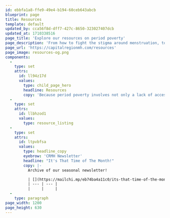 ```yaml
---
id: ebbfa1a8-ffe9-49e4-b194-60ceb643abcb
blueprint: page
title: Resources
template: default
updated_by: cca56f8d-dff7-427c-8650-323027407dcb
updated_at: 1710338516
page_title: 'Explore our resources on period poverty'
page_description: 'From how to fight the stigma around menstruation, to actual policy initiatives, we’ve compiled a collection of resource about period poverty, and how it affects your community.'
page_url: 'https://capitalregionmh.com/resources'
page_image: resources-og.png
components:
  -
    type: set
    attrs:
      id: ll94z17d
      values:
        type: child_page_hero
        headline: Resources
        copy: 'Because period poverty involves not only a lack of access to menstrual products, but also to menstrual education, we incorporate educational programming to inform individuals on how to safely maneuver menstruation. This page has a bunch of resource you can explore to learn more.'
  -
    type: set
    attrs:
      id: llbhzod1
      values:
        type: resource_listing
  -
    type: set
    attrs:
      id: ltpvbfsa
      values:
        type: headline_copy
        eyebrow: 'CRMH Newsletter'
        headline: "It's That Time of The Month!"
        copy: |-
          Archive of our seasonal newsletter!

          | [](https://mailchi.mp/eb74ba4a11c0/its-that-time-of-the-month-6718770)    |     |
          | --- | --- |
          |     |     |
  -
    type: paragraph
page_width: 1200
page_height: 630
---
```

